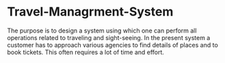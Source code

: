 # Travel-Managrment-System
The purpose is to design a system using which one can perform all operations related to traveling and sight-seeing. In the present system a customer has to approach various agencies to find details of places and to book tickets. This often requires a lot of time and effort.
